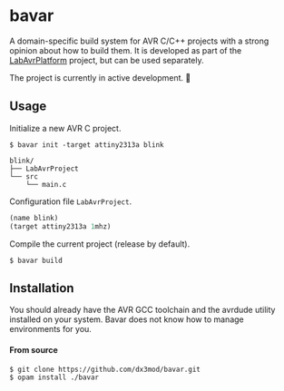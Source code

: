 # bavar

A domain-specific build system for AVR C/C++ projects with a strong opinion about how to build them.
It is developed as part of the [LabAvrPlatform](https://github.com/dx3mod/LabAvrPlatform) project, but can be used separately.

The project is currently in active development. :construction:

## Usage

Initialize a new AVR C project.

```console
$ bavar init -target attiny2313a blink
```

```
blink/
├── LabAvrProject
└── src
    └── main.c
```

Configuration file `LabAvrProject`.

```lisp
(name blink)
(target attiny2313a 1mhz)
```

Compile the current project (release by default).

```console
$ bavar build
```

## Installation

You should already have the AVR GCC toolchain and the avrdude utility installed on your system. Bavar does not know how to manage environments for you.

#### From source

```console
$ git clone https://github.com/dx3mod/bavar.git
$ opam install ./bavar
```
